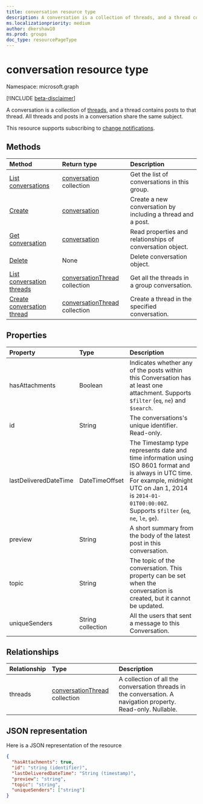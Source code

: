 ```yaml
---
title: conversation resource type
description: A conversation is a collection of threads, and a thread contains posts to that thread. All threads and posts in a conversation share the same subject.
ms.localizationpriority: medium
author: dkershaw10
ms.prod: groups
doc_type: resourcePageType
---
```


# conversation resource type

Namespace: microsoft.graph

[!INCLUDE [beta-disclaimer](../../includes/beta-disclaimer.md)]

A conversation is a collection of [threads](conversationthread.md), and a thread contains posts to that thread. All threads and posts in a conversation share the same subject.

This resource supports subscribing to [change notifications](/graph/webhooks).

## Methods

| Method                                                            | Return type                                            | Description                                                 |
| :---------------------------------------------------------------- | :----------------------------------------------------- | :---------------------------------------------------------- |
| [List conversations](../api/group-list-conversations.md)          | [conversation](conversation.md) collection             | Get the list of conversations in this group.                |
| [Create](../api/group-post-conversations.md)                      | [conversation](conversation.md)                        | Create a new conversation by including a thread and a post. |
| [Get conversation](../api/conversation-get.md)                    | [conversation](conversation.md)                        | Read properties and relationships of conversation object.   |
| [Delete](../api/conversation-delete.md)                           | None                                                   | Delete conversation object.                                 |
| [List conversation threads](../api/conversation-list-threads.md)  | [conversationThread](conversationthread.md) collection | Get all the threads in a group conversation.                |
| [Create conversation thread](../api/conversation-post-threads.md) | [conversationThread](conversationthread.md) collection | Create a thread in the specified conversation.              |

## Properties

| Property              | Type              | Description                                                                                                                                                                                                               |
| :-------------------- | :---------------- | :------------------------------------------------------------------------------------------------------------------------------------------------------------------------------------------------------------------------ |
| hasAttachments        | Boolean           | Indicates whether any of the posts within this Conversation has at least one attachment. Supports `$filter` (`eq`, `ne`) and `$search`.                                                                                   |
| id                    | String            | The conversations's unique identifier. Read-only.                                                                                                                                                                         |
| lastDeliveredDateTime | DateTimeOffset    | The Timestamp type represents date and time information using ISO 8601 format and is always in UTC time. For example, midnight UTC on Jan 1, 2014 is `2014-01-01T00:00:00Z`. Supports `$filter` (`eq`, `ne`, `le`, `ge`). |
| preview               | String            | A short summary from the body of the latest post in this conversation.                                                                                                                                                    |
| topic                 | String            | The topic of the conversation. This property can be set when the conversation is created, but it cannot be updated.                                                                                                       |
| uniqueSenders         | String collection | All the users that sent a message to this Conversation.                                                                                                                                                                   |

## Relationships

| Relationship | Type                                                   | Description                                                                                                   |
| :----------- | :----------------------------------------------------- | :------------------------------------------------------------------------------------------------------------ |
| threads      | [conversationThread](conversationthread.md) collection | A collection of all the conversation threads in the conversation. A navigation property. Read-only. Nullable. |

## JSON representation

Here is a JSON representation of the resource

<!-- {
  "blockType": "resource",
  "optionalProperties": [
    "threads"
  ],
  "keyProperty": "id",
  "@odata.type": "microsoft.graph.conversation"
}-->

```json
{
  "hasAttachments": true,
  "id": "string (identifier)",
  "lastDeliveredDateTime": "String (timestamp)",
  "preview": "string",
  "topic": "string",
  "uniqueSenders": ["string"]
}

```

<!-- uuid: 8fcb5dbc-d5aa-4681-8e31-b001d5168d79
2015-10-25 14:57:30 UTC -->

<!--
{
  "type": "#page.annotation",
  "description": "conversation resource",
  "keywords": "",
  "section": "documentation",
  "tocPath": "",
  "suppressions": []
}
-->
